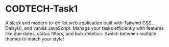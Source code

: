 # CODTECH-Task1
A sleek and modern to-do list web application built with Tailwind CSS, DaisyUI, and vanilla JavaScript. Manage your tasks efficiently with features like due dates, status filters, and bulk deletion. Switch between multiple themes to match your style!
